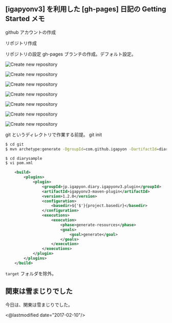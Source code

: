 ## [igapyonv3] を利用した [gh-pages] 日記の Getting Started メモ

github アカウントの作成

リポジトリ作成

リポジトリの設定
gh-pages ブランチの作成。デフォルト設定。

![Create new repository](https://igapyon.github.io/diary/images/20170209/20170209-01.png "Create new repository")

![Create new repository](https://igapyon.github.io/diary/images/20170209/20170209-02.png "Create new repository")

![Create new repository](https://igapyon.github.io/diary/images/20170209/20170209-03.png "Create new repository")

![Create new repository](https://igapyon.github.io/diary/images/20170209/20170209-04.png "Create new repository")

![Create new repository](https://igapyon.github.io/diary/images/20170209/20170209-05.png "Create new repository")

![Create new repository](https://igapyon.github.io/diary/images/20170209/20170209-06.png "Create new repository")

![Create new repository](https://igapyon.github.io/diary/images/20170209/20170209-07.png "Create new repository")





git というディレクトリで作業する前提。
git init

```sh
$ cd git
$ mvn archetype:generate -DgroupId=com.github.igapyon -DartifactId=diarysample -DarchetypeArtifactId=maven-archetype-quickstart -DinteractiveMode=false
```

```sh
$ cd diarysample
$ vi pom.xml
```



```xml
	<build>
		<plugins>
			<plugin>
				<groupId>jp.igapyon.diary.igapyonv3.plugin</groupId>
				<artifactId>igapyonv3-maven-plugin</artifactId>
				<version>1.2.0</version>
				<configuration>
					<basedir>${'$'}{project.basedir}</basedir>
				</configuration>
				<executions>
					<execution>
						<phase>generate-resources</phase>
						<goals>
							<goal>generate</goal>
						</goals>
					</execution>
				</executions>
			</plugin>
		</plugins>
	</build>
```

`target` フォルダを除外。


## 関東は雪まじりでした

今日は、関東は雪まじりでした。

<@lastmodified date="2017-02-10"/>
